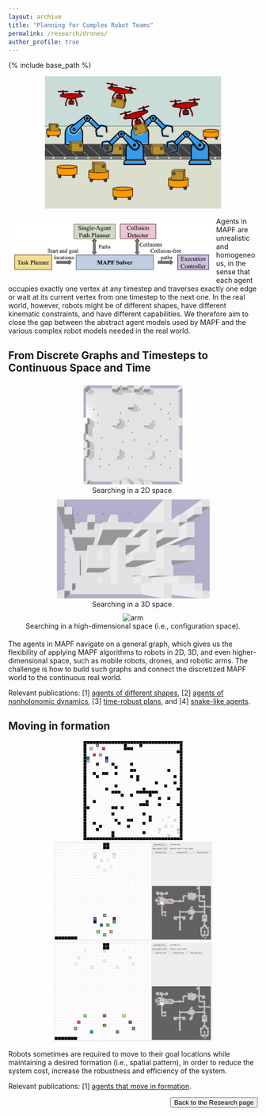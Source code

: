 ```yaml
---
layout: archive
title: "Planning for Complex Robot Teams"
permalink: /research/drones/
author_profile: true
---
```


{% include base_path %}
<p style="text-align:center;">
    <img src="/images/mixed-robot-team.png" style="max-height:200pt" alt="mixed-robot-team"/>
</p>
<img src="/images/mapf-app-framework.png" style="float:left;width:300pt;padding:10px;"  alt="Multi-Robot Coordination Framework"/>
Agents in MAPF are unrealistic and homogeneous, 
in the sense that each agent occupies exactly one vertex at any timestep and 
traverses exactly one edge or wait at its current vertex from one timestep to the next one. 
In the real world, however, robots might be of different shapes, have different kinematic constraints, and have different capabilities. We therefore aim to close the gap between the abstract agent models used by MAPF and the various complex robot models needed in the real world. 

## From Discrete Graphs and Timesteps to Continuous Space and Time
<div style="display: flex; flex-wrap: wrap; text-align: center">
    <div style="min-width:310px;flex: 1;margin: 5px;">
        <img src="/images/arena.gif" width="200px" alt="arena"/>
        <figcaption>Searching in a 2D space.</figcaption>
    </div>
    <div style="min-width:310px;flex: 1;margin: 5px;">
        <img src="/images/3Dmaze.gif" width="309px" alt="3D maze"/>
        <figcaption>Searching in a 3D space.</figcaption>
    </div>
    <div style="min-width:310px;flex: 1;margin: 5px;">
        <img src="/images/bar.gif" width="200px" alt="arm" />
        <figcaption>Searching in a high-dimensional space (i.e., configuration space).</figcaption>
    </div>
</div>
<div style="clear:both;"></div>

The agents in MAPF navigate on a general graph, which gives us the flexibility of applying MAPF algorithms to robots in 2D, 3D, and even higher-dimensional space, such as mobile robots, drones, and robotic arms. 
The challenge is how to build such graphs and connect the discretized MAPF world to the continuous real world.


Relevant publications: 
[1] [agents of different shapes](https://jiaoyangli.me/publications/LiAAAI19large),
[2] [agents of nonholonomic dynamics](https://jiaoyangli.me/publications/ChenAAAI21s2m2), 
[3] [time-robust plans](https://jiaoyangli.me/publications/ChenAAAI21robust), and
[4] [snake-like agents](https://jiaoyangli.me/publications/ChenSoCS22).


## Moving in formation
<p style="text-align:center;">
    <img src="/images/formation-random-4x.gif" style="max-height:150pt" alt="formation-random"/>
    <img src="/images/formation-tight-4x.gif" style="max-height:150pt" alt="formation-tight"/>
    <img src="/images/formation-wide-4x.gif" style="max-height:150pt" alt="formation-wide"/>
</p>
Robots sometimes are required to move to their goal locations 
while maintaining a desired formation (i.e., spatial pattern), 
in order to reduce the system cost, increase the robustness and efficiency of the system. 

Relevant publications: 
[1] [agents that move in formation](https://jiaoyangli.me/publications/LiAAMAS20formation).

<div style="float: right;">
    <button onclick="location.href='https://jiaoyangli.me/research/'" type="button">Back to the Research page</button>
</div>